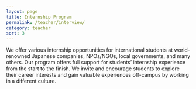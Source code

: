 ```yaml
---
layout: page
title: Internship Program
permalink: /teacher/interview/
category: teacher
sort: 3
---
```


We offer various internship opportunities for international students at world-renowned Japanese companies, NPOs/NGOs, local governments, and many others. Our program offers full support for students’ internship experience from the start to the finish. We invite and encourage students to explore their career interests and gain valuable experiences off-campus by working in a different culture.
